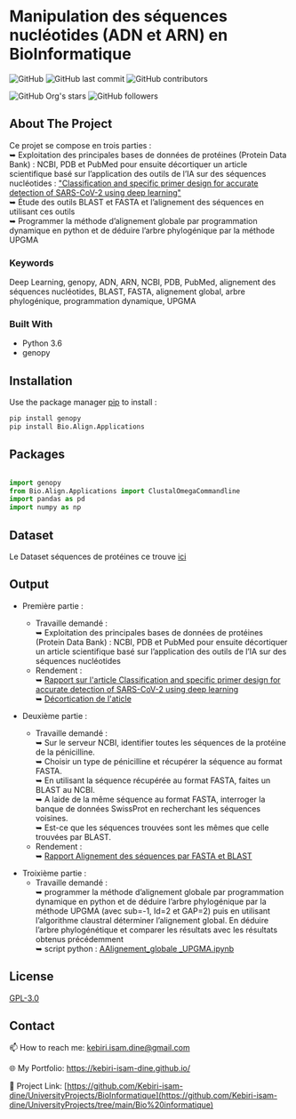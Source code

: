 # Manipulation des séquences nucléotides (ADN et ARN) en BioInformatique


![GitHub](https://img.shields.io/github/license/kebiri-isam-dine/UniversityProjects?color=g&style=for-the-badge)
![GitHub last commit](https://img.shields.io/github/last-commit/kebiri-isam-dine/UniversityProjects?color=red&style=for-the-badge)
![GitHub contributors](https://img.shields.io/github/contributors/kebiri-isam-dine/UniversityProjects?color=yellow&style=for-the-badge)

![GitHub Org's stars](https://img.shields.io/github/stars/kebiri-isam-dine?style=social)
![GitHub followers](https://img.shields.io/github/followers/kebiri-isam-dine?style=social)

## About The Project

Ce projet se compose en trois parties :   
➥ Exploitation des principales bases de données de protéines (Protein Data Bank) : NCBI, PDB et PubMed pour ensuite décortiquer un article scientifique basé sur l’application des outils de l’IA sur des séquences nucléotides : ["Classification and specific primer design for accurate detection of SARS-CoV-2 using deep learning"](https://www.nature.com/articles/s41598-020-80363-5)  
➥ Étude des outils BLAST et FASTA et l’alignement des séquences en utilisant ces outils   
➥ Programmer la méthode d’alignement globale par programmation dynamique en python et de déduire l’arbre phylogénique par la méthode UPGMA     

### Keywords

Deep Learning, genopy, ADN, ARN, NCBI, PDB, PubMed, alignement des séquences nucléotides, BLAST, FASTA, alignement global, arbre phylogénique, programmation dynamique, UPGMA

### Built With

* Python 3.6
* genopy 

## Installation

Use the package manager [pip](https://pip.pypa.io/en/stable/) to install :

```python 
pip install genopy 
pip install Bio.Align.Applications
```

## Packages

```python

import genopy 
from Bio.Align.Applications import ClustalOmegaCommandline 
import pandas as pd
import numpy as np
```

## Dataset
Le Dataset séquences de protéines ce trouve [ici](data-sequence.txt)

## Output
- Première partie :
  - Travaille demandé :   
➥ Exploitation des principales bases de données de protéines (Protein Data Bank) : NCBI, PDB et PubMed pour ensuite décortiquer un article scientifique basé sur l’application des outils de l’IA sur des séquences nucléotides   
  - Rendement :   
➥ [Rapport sur l'article Classification and specific primer design for accurate detection of SARS-CoV-2 using deep learning](Output/Rapport01.pdf)   
➥ [Décortication de l'aticle](Output/Décortication_de_l'aticle.pdf)   
  
- Deuxième partie :
  - Travaille demandé :   
➥ Sur le serveur NCBI, identifier toutes les séquences de la protéine de la pénicilline.    
➥ Choisir un type de pénicilline et récupérer la séquence au format FASTA.   
➥ En utilisant la séquence récupérée au format FASTA, faites un BLAST au NCBI.   
➥ A laide de la même séquence au format FASTA, interroger la banque de données SwissProt en recherchant les séquences voisines.   
➥ Est-ce que les séquences trouvées sont les mêmes que celle trouvées par BLAST.    
  - Rendement :   
➥ [Rapport Alignement des séquences par FASTA et BLAST](Output/Rapport02.pdf)   

* Troixième partie :
  * Travaille demandé :   
  ➥ programmer la méthode d’alignement globale par programmation dynamique en python et de déduire l’arbre phylogénique par la méthode UPGMA (avec sub=-1, Id=2 et GAP=2) puis en utilisant l’algorithme claustral déterminer l’alignement global. En déduire l’arbre phylogénétique et comparer les résultats avec les résultats obtenus précédemment   
  ➥ script python : [AAlignement_globale _UPGMA.ipynb](Alignement_globale%20_UPGMA.ipynb)     

## License

[GPL-3.0](https://choosealicense.com/licenses/gpl-3.0/)

## Contact

📫 How to reach me: kebiri.isam.dine@gmail.com

🌐 My Portfolio: <https://kebiri-isam-dine.github.io/>

🔗 Project Link: [https://github.com/Kebiri-isam-dine/UniversityProjects/BioInformatique](https://github.com/Kebiri-isam-dine/UniversityProjects/tree/main/Bio%20informatique)
